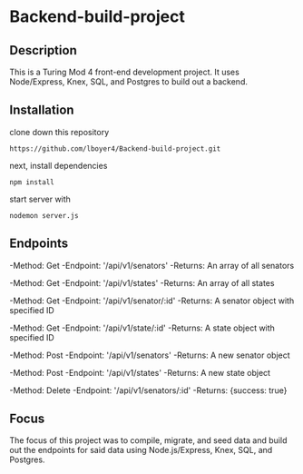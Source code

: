 # Backend-build-project

## Description

This is a Turing Mod 4 front-end development project. It uses Node/Express, Knex, SQL, and Postgres to build out a backend. 

## Installation

clone down this repository

`https://github.com/lboyer4/Backend-build-project.git`

next, install dependencies

`npm install`

start server with

`nodemon server.js`

## Endpoints

-Method: Get
-Endpoint: '/api/v1/senators'
-Returns: An array of all senators

-Method: Get
-Endpoint: '/api/v1/states'
-Returns: An array of all states

-Method: Get
-Endpoint: '/api/v1/senator/:id'
-Returns: A senator object with specified ID

-Method: Get
-Endpoint: '/api/v1/state/:id'
-Returns: A state object with specified ID

-Method: Post
-Endpoint: '/api/v1/senators'
-Returns: A new senator object

-Method: Post
-Endpoint: '/api/v1/states'
-Returns: A new state object

-Method: Delete
-Endpoint: '/api/v1/senators/:id'
-Returns: {success: true}

## Focus

The focus of this project was to compile, migrate, and seed data and build out the endpoints for said data using Node.js/Express, Knex, SQL, and Postgres.
